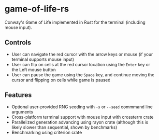 # game-of-life-rs
Conway's Game of Life implemented in Rust for the terminal (including mouse input).

## Controls
- User can navigate the red cursor with the arrow keys or mouse (if your terminal supports mouse input)
- User can flip on cells at the red cursor location using the `Enter` key or the Left mouse button
- User can pause the game using the `Space` key, and continue moving the cursor and flipping on cells while game is paused

## Features
- Optional user-provided RNG seeding with `-s` or `--seed` commmand line arguments
- Cross-platform terminal support with mouse input with crossterm crate
- Parallelized generation advancing using rayon crate (although this is likely slower than sequential, shown by benchmarks)
- Benchmarking using criterion crate
